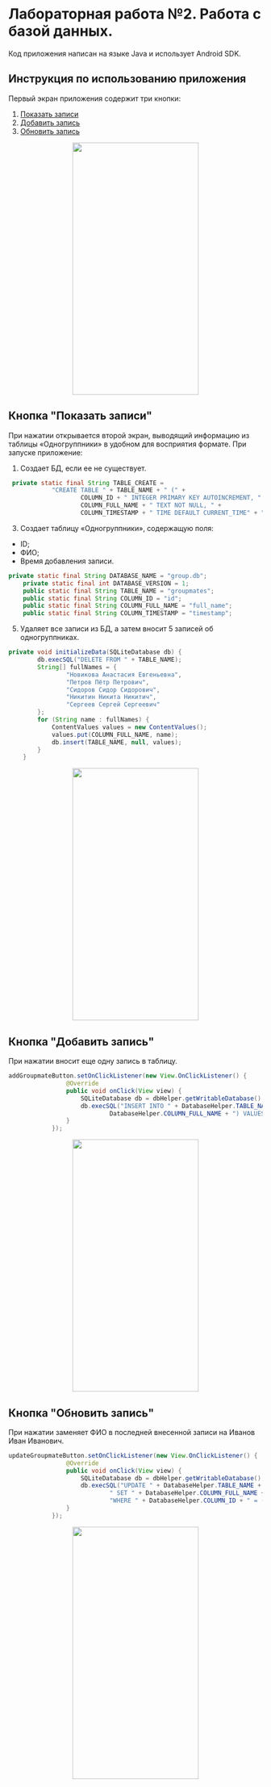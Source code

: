 # Лабораторная работа №2. Работа с базой данных.
Код приложения написан на языке Java и использует Android SDK.

## Инструкция по использованию приложения
Первый экран приложения содержит три кнопки:
1. [Показать записи](#кнопка-показать-записи)
2. [Добавить запись](#кнопка-добавить-запись)
3. [Обновить запись](#кнопка-обновить-запись)
<p align="center">
<img src="https://sun9-48.userapi.com/impg/YMu6lzM7bye0wx48glkBlIqJCqlp_PLTsdhNbg/PJhKN9upbYA.jpg?size=720x1520&quality=95&sign=b01da97fbce0d970ea4bf5016b2fc8f6&type=album" width="250" height="500"> 
</p>

## Кнопка "Показать записи"
При нажатии открывается второй экран, выводящий информацию из таблицы «Одногруппники» в удобном для восприятия формате.
При запуске приложение:
1. Создает БД, если ее не существует.
```java
 private static final String TABLE_CREATE =
            "CREATE TABLE " + TABLE_NAME + " (" +
                    COLUMN_ID + " INTEGER PRIMARY KEY AUTOINCREMENT, " +
                    COLUMN_FULL_NAME + " TEXT NOT NULL, " +
                    COLUMN_TIMESTAMP + " TIME DEFAULT CURRENT_TIME" + ");";
```
3. Создает таблицу «Одногруппники», содержащую поля:
- ID;
- ФИО;
- Время добавления записи.
```java
private static final String DATABASE_NAME = "group.db";
    private static final int DATABASE_VERSION = 1;
    public static final String TABLE_NAME = "groupmates";
    public static final String COLUMN_ID = "id";
    public static final String COLUMN_FULL_NAME = "full_name";
    public static final String COLUMN_TIMESTAMP = "timestamp";
```
5. Удаляет все записи из БД, а затем вносит 5 записей об одногруппниках.
```java
private void initializeData(SQLiteDatabase db) {
        db.execSQL("DELETE FROM " + TABLE_NAME);
        String[] fullNames = {
                "Новикова Анастасия Евгеньевна",
                "Петров Пётр Петрович",
                "Сидоров Сидор Сидорович",
                "Никитин Никита Никитич",
                "Сергеев Сергей Сергеевич"
        };
        for (String name : fullNames) {
            ContentValues values = new ContentValues();
            values.put(COLUMN_FULL_NAME, name);
            db.insert(TABLE_NAME, null, values);
        }
    }
```
<p align="center">
<img src="https://sun9-68.userapi.com/impg/SedXUCsjy13eFmmftFaLsKFxqQv_FR7I5_B1gA/e6VwYNDGh6I.jpg?size=720x1520&quality=95&sign=a8d2836393119552582c9c70d104f0a8&type=album" width="250" height="500"> 
</p>

## Кнопка "Добавить запись"
При нажатии вносит еще одну запись в таблицу.
```java
addGroupmateButton.setOnClickListener(new View.OnClickListener() {
                @Override
                public void onClick(View view) {
                    SQLiteDatabase db = dbHelper.getWritableDatabase();
                    db.execSQL("INSERT INTO " + DatabaseHelper.TABLE_NAME + " (" +
                            DatabaseHelper.COLUMN_FULL_NAME + ") VALUES ('Новый одногруппник');");
                }
            });
```
<p align="center">
<img src="https://sun9-64.userapi.com/impg/0SCC_3poh1m0C4MDu_w0MpZAbqOnrqWXESxEDQ/4LZJLZPTP1U.jpg?size=720x1520&quality=95&sign=ac79f6679f9dd2f4ab4852ccbbda7a3f&type=album" width="250" height="500"> 
</p>

## Кнопка "Обновить запись"
При нажатии заменяет ФИО в последней внесенной записи на Иванов Иван Иванович.
```java
updateGroupmateButton.setOnClickListener(new View.OnClickListener() {
                @Override
                public void onClick(View view) {
                    SQLiteDatabase db = dbHelper.getWritableDatabase();
                    db.execSQL("UPDATE " + DatabaseHelper.TABLE_NAME +
                            " SET " + DatabaseHelper.COLUMN_FULL_NAME + " = 'Иванов Иван Иванович' " +
                            "WHERE " + DatabaseHelper.COLUMN_ID + " = (SELECT MAX(" + DatabaseHelper.COLUMN_ID + ") FROM " + DatabaseHelper.TABLE_NAME + ");");
                }
            });
```
<p align="center">
<img src="https://sun9-17.userapi.com/impg/s9e8xakkwlUqfaW_KRNIhJ3mi7Ypoi5V2gid6Q/NRfknKqT6N4.jpg?size=720x1520&quality=95&sign=74e61064f2d2607772d9644211d69b6a&type=album" width="250" height="500"> 
</p>
